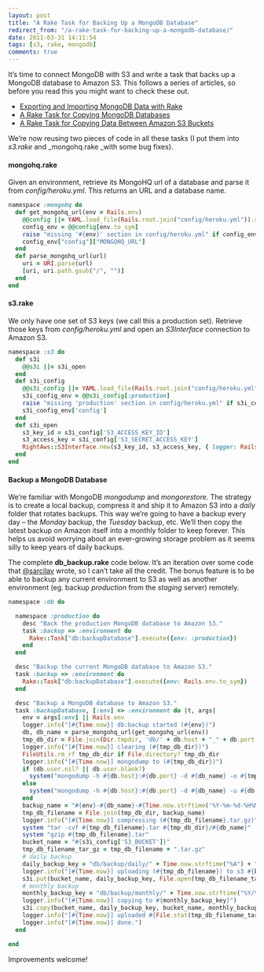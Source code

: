 ```yaml
---
layout: post
title: "A Rake Task for Backing Up a MongoDB Database"
redirect_from: "/a-rake-task-for-backing-up-a-mongodb-database/"
date: 2011-03-31 14:11:54
tags: [s3, rake, mongodb]
comments: true
---
```

It’s time to connect MongoDB with S3 and write a task that backs up a MongoDB database to Amazon S3. This follows a series of articles, so before you read this you might want to check these out.

- [Exporting and Importing MongoDB Data with Rake](/seeding-exporting-and-importing-mongodb-data-with-rake)
- [A Rake Task for Copying MongoDB Databases](/a-rake-task-for-copying-mongodb-databases)
- [A Rake Task for Copying Data Between Amazon S3 Buckets](/a-rake-task-for-copying-data-between-amazon-s3-buckets)

We’re now reusing two pieces of code in all these tasks (I put them into _s3.rake_ and _mongohq.rake _with some bug fixes).

#### mongohq.rake

Given an environment, retrieve its MongoHQ url of a database and parse it from _config/heroku.yml_. This returns an URL and a database name.

```ruby
namespace :mongohq do
  def get_mongohq_url(env = Rails.env)
    @@config ||= YAML.load_file(Rails.root.join("config/heroku.yml")).symbolize_keys
    config_env = @@config[env.to_sym]
    raise "missing '#{env}' section in config/heroku.yml" if config_env.nil?
    config_env["config"]["MONGOHQ_URL"]
  end
  def parse_mongohq_url(url)
    uri = URI.parse(url)
    [uri, uri.path.gsub("/", "")]
  end
end
```

#### s3.rake

We only have one set of S3 keys (we call this a production set). Retrieve those keys from _config/heroku.yml_ and open an _S3Interface_ connection to Amazon S3.

```ruby
namespace :s3 do
  def s3i
    @@s3i ||= s3i_open
  end
  def s3i_config
    @@s3i_config ||= YAML.load_file(Rails.root.join("config/heroku.yml")).symbolize_keys
    s3i_config_env = @@s3i_config[:production]
    raise "missing 'production' section in config/heroku.yml" if s3i_config_env.nil?
    s3i_config_env['config']
  end
  def s3i_open
    s3_key_id = s3i_config['S3_ACCESS_KEY_ID']
    s3_access_key = s3i_config['S3_SECRET_ACCESS_KEY']
    RightAws::S3Interface.new(s3_key_id, s3_access_key, { logger: Rails.logger })
  end
end
```

#### Backup a MongoDB Database

We’re familiar with MongoDB _mongodump_ and _mongorestore_. The strategy is to create a local backup, compress it and ship it to Amazon S3 into a _daily_ folder that rotates backups. This way we’re going to have a backup every day – the _Monday_ backup, the _Tuesday_ backup, etc. We’ll then copy the latest backup on Amazon itself into a monthly folder to keep forever. This helps us avoid worrying about an ever-growing storage problem as it seems silly to keep years of daily backups.

The complete **db_backup.rake** code below. It’s an iteration over some code that [@sarcilav](http://blog.sarcilav.com/) wrote, so I can’t take all the credit. The bonus feature is to be able to backup any current environment to S3 as well as another environment (eg. backup _production_ from the _staging_ server) remotely.

```ruby
namespace :db do

  namespace :production do
    desc "Back the production MongoDB database to Amazon S3."
    task :backup => :environment do
      Rake::Task["db:backupDatabase"].execute({env: :production})
    end
  end

  desc "Backup the current MongoDB database to Amazon S3."
  task :backup => :environment do
    Rake::Task["db:backupDatabase"].execute({env: Rails.env.to_sym})
  end

  desc "Backup a MongoDB database to Amazon S3."
  task :backupDatabase, [:env] => :environment do |t, args|
    env = args[:env] || Rails.env
    logger.info("[#{Time.now}] db:backup started (#{env})")
    db, db_name = parse_mongohq_url(get_mongohq_url(env))
    tmp_db_dir = File.join(Dir.tmpdir, 'db/' + db.host + "_" + db.port.to_s)
    logger.info("[#{Time.now}] clearing (#{tmp_db_dir})")
    FileUtils.rm_rf tmp_db_dir if File.directory? tmp_db_dir
    logger.info("[#{Time.now}] mongodump to (#{tmp_db_dir})")
    if (db.user.nil? || db.user.blank?)
      system("mongodump -h #{db.host}:#{db.port} -d #{db_name} -o #{tmp_db_dir}")
    else
      system("mongodump -h #{db.host}:#{db.port} -d #{db_name} -u #{db.user} -p#{db.password} -o #{tmp_db_dir}")
    end
    backup_name = "#{env}-#{db_name}-#{Time.now.strftime('%Y-%m-%d-%H%M%S')}"
    tmp_db_filename = File.join(tmp_db_dir, backup_name)
    logger.info("[#{Time.now}] compressing (#{tmp_db_filename}.tar.gz)")
    system "tar -cvf #{tmp_db_filename}.tar #{tmp_db_dir}/#{db_name}"
    system "gzip #{tmp_db_filename}.tar"
    bucket_name = "#{s3i_config['S3_BUCKET']}"
    tmp_db_filename_tar_gz = tmp_db_filename + ".tar.gz"
    # daily backup
    daily_backup_key = "db/backup/daily/" + Time.now.strftime("%A") + "/" + db_name + ".tar.gz"
    logger.info("[#{Time.now}] uploading (#{tmp_db_filename}) to s3 #{bucket_name}/#{daily_backup_key}")
    s3i.put(bucket_name, daily_backup_key, File.open(tmp_db_filename_tar_gz))
    # monthly backup
    monthly_backup_key = "db/backup/monthly/" + Time.now.strftime("%Y/%B") + "/" + db_name + ".tar.gz"
    logger.info("[#{Time.now}] copying to #{monthly_backup_key}")
    s3i.copy(bucket_name, daily_backup_key, bucket_name, monthly_backup_key)
    logger.info("[#{Time.now}] uploaded #{File.stat(tmp_db_filename_tar_gz).size} byte(s)")
    logger.info("[#{Time.now}] done.")
  end

end
```

Improvements welcome!
